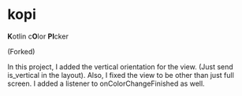 # kopi
**K**otlin c**O**lor **PI**cker

(Forked)

In this project, I added the vertical orientation for the view. (Just send is_vertical in the layout). Also, I fixed the view to be other than just full screen. I added a listener to onColorChangeFinished as well.
